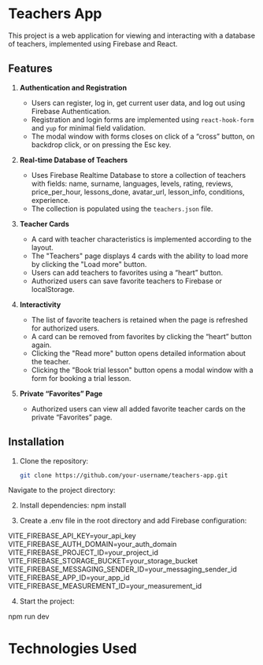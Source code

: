 
# Teachers App

This project is a web application for viewing and interacting with a database of teachers, implemented using Firebase and React.

## Features

1. **Authentication and Registration**
   - Users can register, log in, get current user data, and log out using Firebase Authentication.
   - Registration and login forms are implemented using `react-hook-form` and `yup` for minimal field validation.
   - The modal window with forms closes on click of a “cross” button, on backdrop click, or on pressing the Esc key.

2. **Real-time Database of Teachers**
   - Uses Firebase Realtime Database to store a collection of teachers with fields: name, surname, languages, levels, rating, reviews, price_per_hour, lessons_done, avatar_url, lesson_info, conditions, experience.
   - The collection is populated using the `teachers.json` file.

3. **Teacher Cards**
   - A card with teacher characteristics is implemented according to the layout.
   - The "Teachers" page displays 4 cards with the ability to load more by clicking the "Load more" button.
   - Users can add teachers to favorites using a “heart” button.
   - Authorized users can save favorite teachers to Firebase or localStorage.

4. **Interactivity**
   - The list of favorite teachers is retained when the page is refreshed for authorized users.
   - A card can be removed from favorites by clicking the “heart” button again.
   - Clicking the "Read more" button opens detailed information about the teacher.
   - Clicking the "Book trial lesson" button opens a modal window with a form for booking a trial lesson.

5. **Private “Favorites” Page**
   - Authorized users can view all added favorite teacher cards on the private “Favorites” page.

## Installation

1. Clone the repository:
   ```bash
   git clone https://github.com/your-username/teachers-app.git
Navigate to the project directory:


2. Install dependencies:
   npm install

3. Create a .env file in the root directory and add Firebase configuration:

VITE_FIREBASE_API_KEY=your_api_key
VITE_FIREBASE_AUTH_DOMAIN=your_auth_domain
VITE_FIREBASE_PROJECT_ID=your_project_id
VITE_FIREBASE_STORAGE_BUCKET=your_storage_bucket
VITE_FIREBASE_MESSAGING_SENDER_ID=your_messaging_sender_id
VITE_FIREBASE_APP_ID=your_app_id
VITE_FIREBASE_MEASUREMENT_ID=your_measurement_id

4. Start the project: 

npm run dev



# Technologies Used



